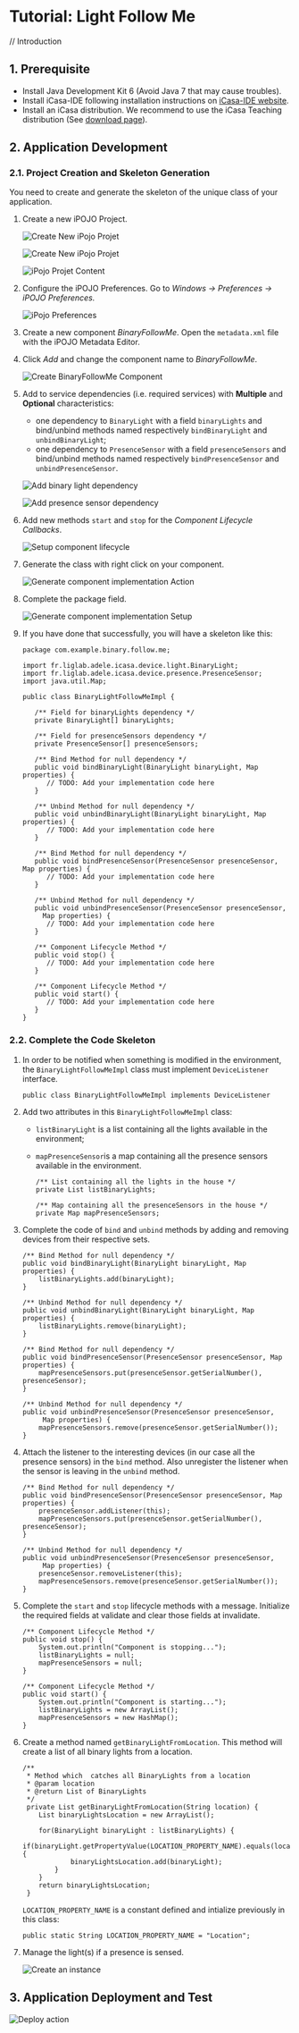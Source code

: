 # Tutorial: Light Follow Me

// Introduction


## 1. Prerequisite

- Install Java Development Kit 6 (Avoid Java 7 that may cause troubles).
- Install iCasa-IDE following installation instructions on <a href="http://adeleresearchgroup.github.com/iCasa-IDE/">iCasa-IDE website</a>.
- Install an iCasa distribution. We recommend to use the iCasa Teaching distribution (See <a href="download.html">download page</a>).

## 2. Application Development

### 2.1. Project Creation and Skeleton Generation

You need to create and generate the skeleton of the unique class of your application.

1. Create a new iPOJO Project.

   ![Create New iPojo Projet](tutorial/fig1-project.png "Create New iPojo Projet")

   ![Create New iPojo Projet](tutorial/fig2-iPOJOProject.png "Create New iPojo Projet")

   ![iPojo Projet Content](tutorial/fig4-iPOJOProjectContent.png "iPojo Projet Content")

2. Configure the iPOJO Preferences. Go to *Windows -> Preferences -> iPOJO Preferences.*

   ![iPojo Preferences](tutorial/fig5-setiPojoPreferences.png "iPojo Preferences")

3. Create a new component *BinaryFollowMe*. Open the `metadata.xml` file with the iPOJO Metadata Editor.

4. Click *Add* and change the component name to *BinaryFollowMe*.

    ![Create BinaryFollowMe Component](tutorial/fig6-metadataEditor.png "Create BinaryFollowMe Component")

5. Add to service dependencies (i.e. required services) with **Multiple** and **Optional** characteristics:

   * one dependency to `BinaryLight` with a field `binaryLights` and bind/unbind methods named respectively `bindBinaryLight` and `unbindBinaryLight`;
   * one dependency to `PresenceSensor` with a field `presenceSensors` and bind/unbind methods named respectively `bindPresenceSensor` and `unbindPresenceSensor`.

   ![Add binary light dependency](tutorial/fig7-binaryLightDependency.png "Add binary light dependency")

   ![Add presence sensor dependency](tutorial/fig8-presenceSensorDependency.png "Add presence sensor dependency")

6. Add new methods `start` and `stop` for the *Component Lifecycle Callbacks*.

   ![Setup component lifecycle](tutorial/fig9-lifecycle.png "Setup component lifecycle")

7. Generate the class with right click on your component.

   ![Generate component implementation Action](tutorial/fig10-generate.png "Generate component implementation Action")

8. Complete the package field.

   ![Generate component implementation Setup](tutorial/fig11-generate2.png "Generate component implementation Setup")

9. If you have done that successfully, you will have a skeleton like this:
  
   <pre><code>package com.example.binary.follow.me;
       
   import fr.liglab.adele.icasa.device.light.BinaryLight;
   import fr.liglab.adele.icasa.device.presence.PresenceSensor;
   import java.util.Map;
   
   public class BinaryLightFollowMeImpl {
     
      /** Field for binaryLights dependency */
      private BinaryLight[] binaryLights;
      
      /** Field for presenceSensors dependency */
      private PresenceSensor[] presenceSensors;
      
      /** Bind Method for null dependency */
      public void bindBinaryLight(BinaryLight binaryLight, Map properties) {
         // TODO: Add your implementation code here
      }
      
      /** Unbind Method for null dependency */
      public void unbindBinaryLight(BinaryLight binaryLight, Map properties) {
         // TODO: Add your implementation code here
      }
      
      /** Bind Method for null dependency */
      public void bindPresenceSensor(PresenceSensor presenceSensor, Map properties) {
         // TODO: Add your implementation code here
      }
      
      /** Unbind Method for null dependency */
      public void unbindPresenceSensor(PresenceSensor presenceSensor,
      	Map properties) {
         // TODO: Add your implementation code here
      }
      
      /** Component Lifecycle Method */
      public void stop() {
         // TODO: Add your implementation code here
      }
       
      /** Component Lifecycle Method */
      public void start() {
         // TODO: Add your implementation code here
      }
   }</code></pre>

### 2.2. Complete the Code Skeleton

1. In order to be notified when something is modified in the environment, the `BinaryLightFollowMeImpl` class must implement `DeviceListener` interface.
   
   <pre><code>public class BinaryLightFollowMeImpl implements DeviceListener</code></pre>

2. Add two attributes in this `BinaryLightFollowMeImpl` class:
   * `listBinaryLight` is a list containing all the lights available in the environment;
   * `mapPresenceSensor`is a map containing all the presence sensors available in the environment.
   
        <pre><code>/** List containing all the lights in the house */
     private List<BinaryLight> listBinaryLights;
      
     /** Map containing all the presenceSensors in the house */
	 private Map<String, PresenceSensor> mapPresenceSensors;</code></pre>
     
3. Complete the code of `bind` and `unbind` methods by adding and removing devices from their respective sets.
 
   <pre><code>/** Bind Method for null dependency */
   public void bindBinaryLight(BinaryLight binaryLight, Map properties) {
       listBinaryLights.add(binaryLight);
   }

   /** Unbind Method for null dependency */
   public void unbindBinaryLight(BinaryLight binaryLight, Map properties) {
       listBinaryLights.remove(binaryLight);
   }

   /** Bind Method for null dependency */
   public void bindPresenceSensor(PresenceSensor presenceSensor, Map properties) {
	   mapPresenceSensors.put(presenceSensor.getSerialNumber(), presenceSensor);
   }

   /** Unbind Method for null dependency */
   public void unbindPresenceSensor(PresenceSensor presenceSensor,
	  	Map properties) {
	   mapPresenceSensors.remove(presenceSensor.getSerialNumber());
   }</code></pre>

4. Attach the listener to the interesting devices (in our case all the presence sensors) in the `bind` method. Also unregister the listener when the sensor is leaving in the `unbind` method.

   <pre><code>/** Bind Method for null dependency */
   public void bindPresenceSensor(PresenceSensor presenceSensor, Map properties) {
	   presenceSensor.addListener(this);
	   mapPresenceSensors.put(presenceSensor.getSerialNumber(), presenceSensor);
   }

   /** Unbind Method for null dependency */
   public void unbindPresenceSensor(PresenceSensor presenceSensor,
		Map properties) {
	   presenceSensor.removeListener(this);
	   mapPresenceSensors.remove(presenceSensor.getSerialNumber());
   }</code></pre>

5. Complete the `start` and `stop` lifecycle methods with a message. Initialize the required fields at validate and clear those fields at invalidate.

   <pre><code>/** Component Lifecycle Method */
   public void stop() {
	   System.out.println("Component is stopping...");
	   listBinaryLights = null;
	   mapPresenceSensors = null;
   }

   /** Component Lifecycle Method */
   public void start() {
	   System.out.println("Component is starting...");
	   listBinaryLights = new ArrayList<BinaryLight>();
	   mapPresenceSensors = new HashMap<String, PresenceSensor>();
   }</code></pre>

6. Create a method named `getBinaryLightFromLocation`. This method will create a list of all binary lights from a location.

   <pre><code>/**
    * Method which	catches all BinaryLights from a location
    * @param location
    * @return List of BinaryLights
    */
    private List<BinaryLight> getBinaryLightFromLocation(String location) {
	   List<BinaryLight> binaryLightsLocation = new ArrayList<BinaryLight>();
	
  	   for(BinaryLight binaryLight : listBinaryLights) {
		   if(binaryLight.getPropertyValue(LOCATION_PROPERTY_NAME).equals(location)) {
 			   binaryLightsLocation.add(binaryLight);
		   }
	   }
	   return binaryLightsLocation;
    }</code></pre>
   `LOCATION_PROPERTY_NAME` is a constant defined and intialize previously in this class:
   <pre><code>public static String LOCATION_PROPERTY_NAME = "Location";</code></pre>

7. Manage the light(s) if a presence is sensed. 


   ![Create an instance](tutorial/fig12-instance.png "Create an instance")


## 3. Application Deployment and Test

![Deploy action](tutorial/fig13-deploy.png "Deploy action")
